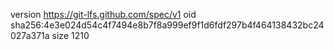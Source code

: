 version https://git-lfs.github.com/spec/v1
oid sha256:4e3e024d54c4f7494e8b7f8a999ef9f1d6fdf297b4f464138432bc24027a371a
size 1210
